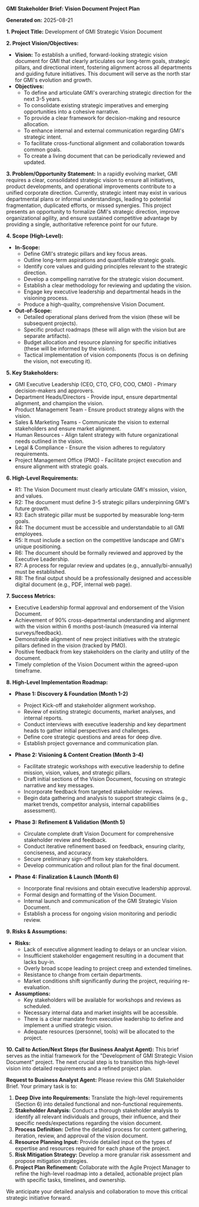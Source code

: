**GMI Stakeholder Brief: Vision Document Project Plan**

**Generated on:** 2025-08-21

**1. Project Title:** Development of GMI Strategic Vision Document

**2. Project Vision/Objectives:**
*   **Vision:** To establish a unified, forward-looking strategic vision document for GMI that clearly articulates our long-term goals, strategic pillars, and directional intent, fostering alignment across all departments and guiding future initiatives. This document will serve as the north star for GMI's evolution and growth.
*   **Objectives:**
    *   To define and articulate GMI's overarching strategic direction for the next 3-5 years.
    *   To consolidate existing strategic imperatives and emerging opportunities into a cohesive narrative.
    *   To provide a clear framework for decision-making and resource allocation.
    *   To enhance internal and external communication regarding GMI's strategic intent.
    *   To facilitate cross-functional alignment and collaboration towards common goals.
    *   To create a living document that can be periodically reviewed and updated.

**3. Problem/Opportunity Statement:**
In a rapidly evolving market, GMI requires a clear, consolidated strategic vision to ensure all initiatives, product developments, and operational improvements contribute to a unified corporate direction. Currently, strategic intent may exist in various departmental plans or informal understandings, leading to potential fragmentation, duplicated efforts, or missed synergies. This project presents an opportunity to formalize GMI's strategic direction, improve organizational agility, and ensure sustained competitive advantage by providing a single, authoritative reference point for our future.

**4. Scope (High-Level):**
*   **In-Scope:**
    *   Define GMI's strategic pillars and key focus areas.
    *   Outline long-term aspirations and quantifiable strategic goals.
    *   Identify core values and guiding principles relevant to the strategic direction.
    *   Develop a compelling narrative for the strategic vision document.
    *   Establish a clear methodology for reviewing and updating the vision.
    *   Engage key executive leadership and departmental heads in the visioning process.
    *   Produce a high-quality, comprehensive Vision Document.
*   **Out-of-Scope:**
    *   Detailed operational plans derived from the vision (these will be subsequent projects).
    *   Specific product roadmaps (these will align with the vision but are separate artifacts).
    *   Budget allocation and resource planning for specific initiatives (these will be informed by the vision).
    *   Tactical implementation of vision components (focus is on defining the vision, not executing it).

**5. Key Stakeholders:**
*   GMI Executive Leadership (CEO, CTO, CFO, COO, CMO) - Primary decision-makers and approvers.
*   Department Heads/Directors - Provide input, ensure departmental alignment, and champion the vision.
*   Product Management Team - Ensure product strategy aligns with the vision.
*   Sales & Marketing Teams - Communicate the vision to external stakeholders and ensure market alignment.
*   Human Resources - Align talent strategy with future organizational needs outlined in the vision.
*   Legal & Compliance - Ensure the vision adheres to regulatory requirements.
*   Project Management Office (PMO) - Facilitate project execution and ensure alignment with strategic goals.

**6. High-Level Requirements:**
*   R1: The Vision Document must clearly articulate GMI's mission, vision, and values.
*   R2: The document must define 3-5 strategic pillars underpinning GMI's future growth.
*   R3: Each strategic pillar must be supported by measurable long-term goals.
*   R4: The document must be accessible and understandable to all GMI employees.
*   R5: It must include a section on the competitive landscape and GMI's unique positioning.
*   R6: The document should be formally reviewed and approved by the Executive Leadership.
*   R7: A process for regular review and updates (e.g., annually/bi-annually) must be established.
*   R8: The final output should be a professionally designed and accessible digital document (e.g., PDF, internal web page).

**7. Success Metrics:**
*   Executive Leadership formal approval and endorsement of the Vision Document.
*   Achievement of 90% cross-departmental understanding and alignment with the vision within 6 months post-launch (measured via internal surveys/feedback).
*   Demonstrable alignment of new project initiatives with the strategic pillars defined in the vision (tracked by PMO).
*   Positive feedback from key stakeholders on the clarity and utility of the document.
*   Timely completion of the Vision Document within the agreed-upon timeframe.

**8. High-Level Implementation Roadmap:**

*   **Phase 1: Discovery & Foundation (Month 1-2)**
    *   Project Kick-off and stakeholder alignment workshop.
    *   Review of existing strategic documents, market analyses, and internal reports.
    *   Conduct interviews with executive leadership and key department heads to gather initial perspectives and challenges.
    *   Define core strategic questions and areas for deep dive.
    *   Establish project governance and communication plan.

*   **Phase 2: Visioning & Content Creation (Month 3-4)**
    *   Facilitate strategic workshops with executive leadership to define mission, vision, values, and strategic pillars.
    *   Draft initial sections of the Vision Document, focusing on strategic narrative and key messages.
    *   Incorporate feedback from targeted stakeholder reviews.
    *   Begin data gathering and analysis to support strategic claims (e.g., market trends, competitor analysis, internal capabilities assessment).

*   **Phase 3: Refinement & Validation (Month 5)**
    *   Circulate complete draft Vision Document for comprehensive stakeholder review and feedback.
    *   Conduct iterative refinement based on feedback, ensuring clarity, conciseness, and accuracy.
    *   Secure preliminary sign-off from key stakeholders.
    *   Develop communication and rollout plan for the final document.

*   **Phase 4: Finalization & Launch (Month 6)**
    *   Incorporate final revisions and obtain executive leadership approval.
    *   Formal design and formatting of the Vision Document.
    *   Internal launch and communication of the GMI Strategic Vision Document.
    *   Establish a process for ongoing vision monitoring and periodic review.

**9. Risks & Assumptions:**
*   **Risks:**
    *   Lack of executive alignment leading to delays or an unclear vision.
    *   Insufficient stakeholder engagement resulting in a document that lacks buy-in.
    *   Overly broad scope leading to project creep and extended timelines.
    *   Resistance to change from certain departments.
    *   Market conditions shift significantly during the project, requiring re-evaluation.
*   **Assumptions:**
    *   Key stakeholders will be available for workshops and reviews as scheduled.
    *   Necessary internal data and market insights will be accessible.
    *   There is a clear mandate from executive leadership to define and implement a unified strategic vision.
    *   Adequate resources (personnel, tools) will be allocated to the project.

**10. Call to Action/Next Steps (for Business Analyst Agent):**
This brief serves as the initial framework for the "Development of GMI Strategic Vision Document" project. The next crucial step is to transition this high-level vision into detailed requirements and a refined project plan.

**Request to Business Analyst Agent:**
Please review this GMI Stakeholder Brief. Your primary task is to:
1.  **Deep Dive into Requirements:** Translate the high-level requirements (Section 6) into detailed functional and non-functional requirements.
2.  **Stakeholder Analysis:** Conduct a thorough stakeholder analysis to identify all relevant individuals and groups, their influence, and their specific needs/expectations regarding the vision document.
3.  **Process Definition:** Define the detailed process for content gathering, iteration, review, and approval of the vision document.
4.  **Resource Planning Input:** Provide detailed input on the types of expertise and resources required for each phase of the project.
5.  **Risk Mitigation Strategy:** Develop a more granular risk assessment and propose mitigation strategies.
6.  **Project Plan Refinement:** Collaborate with the Agile Project Manager to refine the high-level roadmap into a detailed, actionable project plan with specific tasks, timelines, and ownership.

We anticipate your detailed analysis and collaboration to move this critical strategic initiative forward.